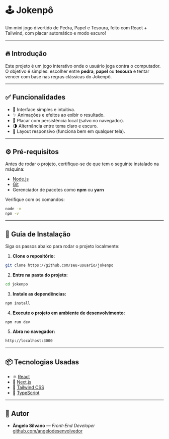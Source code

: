 # 🕹️ Jokenpô

Um mini jogo divertido de Pedra, Papel e Tesoura, feito com React + Tailwind, com placar automático e modo escuro!

---

## 🔥 Introdução

Este projeto é um jogo interativo onde o usuário joga contra o computador. O objetivo é simples: escolher entre **pedra**, **papel** ou **tesoura** e tentar vencer com base nas regras clássicas do Jokenpô.

---

## ✅ Funcionalidades

- 🎯 Interface simples e intuitiva.
- ✨ Animações e efeitos ao exibir o resultado.
- 💾 Placar com persistência local (salvo no navegador).
- 🌗 Alternância entre tema claro e escuro.
- 📱 Layout responsivo (funciona bem em qualquer tela).

---

## ⚙️ Pré-requisitos

Antes de rodar o projeto, certifique-se de que tem o seguinte instalado na máquina:

- [Node.js](https://nodejs.org/)
- [Git](https://git-scm.com/)
- Gerenciador de pacotes como **npm** ou **yarn**

Verifique com os comandos:

```bash
node -v
npm -v
```

---

## 🔨 Guia de Instalação

Siga os passos abaixo para rodar o projeto localmente:

1. **Clone o repositório:**

```bash
git clone https://github.com/seu-usuario/jokenpo
```

2. **Entre na pasta do projeto:**

```bash
cd jokenpo
```

3. **Instale as dependências:**

```bash
npm install
```

4. **Execute o projeto em ambiente de desenvolvimento:**

```bash
npm run dev
```

5. **Abra no navegador:**

```bash
http://localhost:3000
```

---

## 📦 Tecnologias Usadas

- ⚛️ [React](https://reactjs.org/)
- 🚀 [Next.js](https://nextjs.org/)
- 💨 [Tailwind CSS](https://tailwindcss.com/)
- 🔡 [TypeScript](https://www.typescriptlang.org/)

---

## 👷 Autor

- **Ângelo Silvano** — *Front-End Developer* [github.com/angelodesenvolvedor](https://github.com/angelodesenvolvedor)
```
